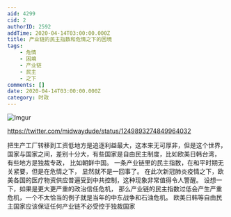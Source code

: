 ```yaml
---
aid: 4299
cid: 2
authorID: 2592
addTime: 2020-04-14T03:00:00.000Z
title: 产业链的民主指数和危情之下的困境
tags:
    - 危情
    - 困境
    - 产业链
    - 民主
    - 之下
comments: []
date: 2020-04-14T03:00:00.000Z
category: 时政
---
```


![Imgur](https://i.imgur.com/uv3aomh.jpg)

https://twitter.com/midwaydude/status/1249893274849964032

把生产工厂转移到工资低地方是追逐利益最大，这本来无可厚非，但是这个世界，国家与国家之间，差别十分大，有些国家是自由民主制度，比如欧美日韩台湾， 有些地方是独裁专政， 比如朝鲜中国。 一条产业链里的民主指数，在和平时期无关紧要，但是在危情之下， 显然就不是一回事了。 在此次新冠肺炎疫情之下，欧美各国的医疗物资供应普遍受到中共控制，这种现象非常值得令人警醒。 设想一下，如果是更大更严重的政治信任危机， 那么产业链的民主指数过低会产生严重危机，一个不太恰当的例子就是当年的中东战争和石油危机。 欧美日韩等自由民主国家应该保证任何产业链不必受控于独裁国家
